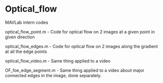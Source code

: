 # Optical_flow
MAVLab intern codes

optical_flow_point.m - Code for optical flow on 2 images at a given point in given direction

optical_flow_edges.m - Code for optical flow on 2 images along the gradient at all the edge points

optical_flow_video.m - Same thing applied to a video

OF_foe_edge_segment.m - Same thing applied to a video about major connected edges in the image, done separately.

